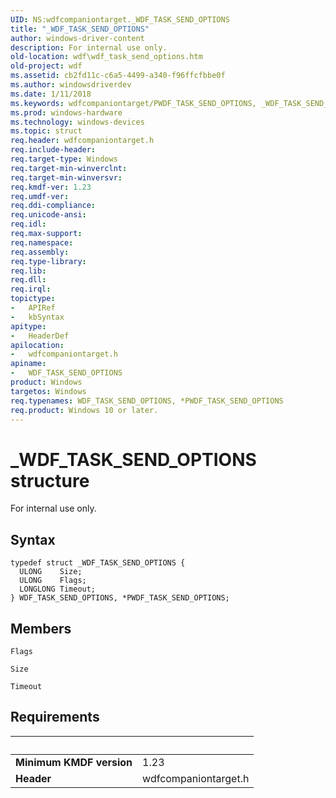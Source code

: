 ```yaml
---
UID: NS:wdfcompaniontarget._WDF_TASK_SEND_OPTIONS
title: "_WDF_TASK_SEND_OPTIONS"
author: windows-driver-content
description: For internal use only.
old-location: wdf\wdf_task_send_options.htm
old-project: wdf
ms.assetid: cb2fd11c-c6a5-4499-a340-f96ffcfbbe0f
ms.author: windowsdriverdev
ms.date: 1/11/2018
ms.keywords: wdfcompaniontarget/PWDF_TASK_SEND_OPTIONS, _WDF_TASK_SEND_OPTIONS, wdfcompaniontarget/WDF_TASK_SEND_OPTIONS, *PWDF_TASK_SEND_OPTIONS, WDF_TASK_SEND_OPTIONS structure, WDF_TASK_SEND_OPTIONS, wdf.wdf_task_send_options, PWDF_TASK_SEND_OPTIONS, PWDF_TASK_SEND_OPTIONS structure pointer
ms.prod: windows-hardware
ms.technology: windows-devices
ms.topic: struct
req.header: wdfcompaniontarget.h
req.include-header: 
req.target-type: Windows
req.target-min-winverclnt: 
req.target-min-winversvr: 
req.kmdf-ver: 1.23
req.umdf-ver: 
req.ddi-compliance: 
req.unicode-ansi: 
req.idl: 
req.max-support: 
req.namespace: 
req.assembly: 
req.type-library: 
req.lib: 
req.dll: 
req.irql: 
topictype:
-	APIRef
-	kbSyntax
apitype:
-	HeaderDef
apilocation:
-	wdfcompaniontarget.h
apiname:
-	WDF_TASK_SEND_OPTIONS
product: Windows
targetos: Windows
req.typenames: WDF_TASK_SEND_OPTIONS, *PWDF_TASK_SEND_OPTIONS
req.product: Windows 10 or later.
---
```


# _WDF_TASK_SEND_OPTIONS structure
For internal use only.

## Syntax
````
typedef struct _WDF_TASK_SEND_OPTIONS {
  ULONG    Size;
  ULONG    Flags;
  LONGLONG Timeout;
} WDF_TASK_SEND_OPTIONS, *PWDF_TASK_SEND_OPTIONS;
````

## Members


`Flags`



`Size`



`Timeout`




## Requirements
| &nbsp; | &nbsp; |
| ---- |:---- |
| **Minimum KMDF version** | 1.23 |
| **Header** | wdfcompaniontarget.h |